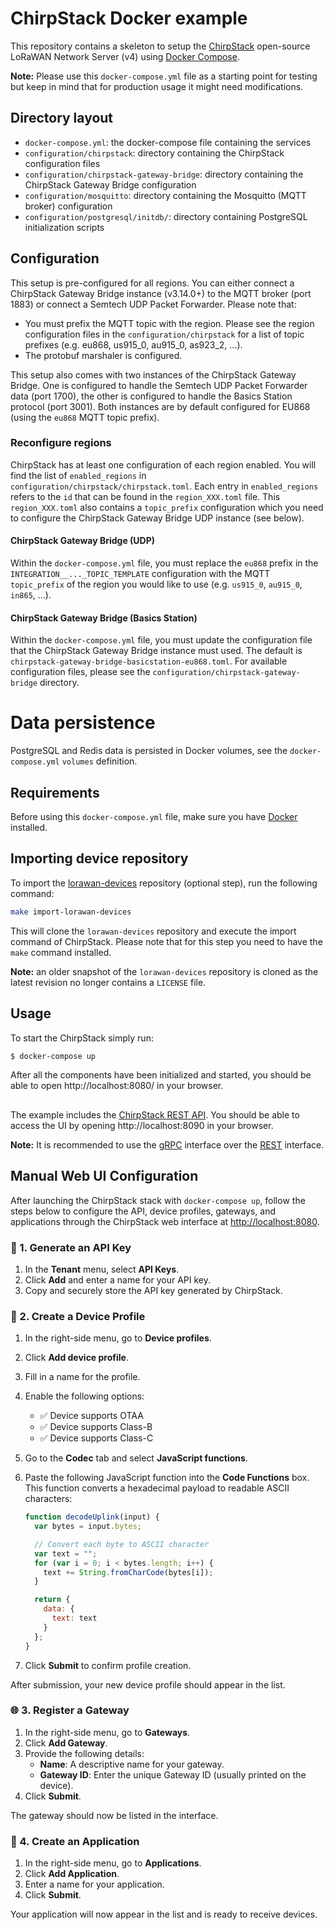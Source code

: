 # ChirpStack Docker example

This repository contains a skeleton to setup the [ChirpStack](https://www.chirpstack.io)
open-source LoRaWAN Network Server (v4) using [Docker Compose](https://docs.docker.com/compose/).

**Note:** Please use this `docker-compose.yml` file as a starting point for testing
but keep in mind that for production usage it might need modifications. 

## Directory layout

* `docker-compose.yml`: the docker-compose file containing the services
* `configuration/chirpstack`: directory containing the ChirpStack configuration files
* `configuration/chirpstack-gateway-bridge`: directory containing the ChirpStack Gateway Bridge configuration
* `configuration/mosquitto`: directory containing the Mosquitto (MQTT broker) configuration
* `configuration/postgresql/initdb/`: directory containing PostgreSQL initialization scripts

## Configuration

This setup is pre-configured for all regions. You can either connect a ChirpStack Gateway Bridge
instance (v3.14.0+) to the MQTT broker (port 1883) or connect a Semtech UDP Packet Forwarder.
Please note that:

* You must prefix the MQTT topic with the region.
  Please see the region configuration files in the `configuration/chirpstack` for a list
  of topic prefixes (e.g. eu868, us915_0, au915_0, as923_2, ...).
* The protobuf marshaler is configured.

This setup also comes with two instances of the ChirpStack Gateway Bridge. One
is configured to handle the Semtech UDP Packet Forwarder data (port 1700), the
other is configured to handle the Basics Station protocol (port 3001). Both
instances are by default configured for EU868 (using the `eu868` MQTT topic
prefix).

### Reconfigure regions

ChirpStack has at least one configuration of each region enabled. You will find
the list of `enabled_regions` in `configuration/chirpstack/chirpstack.toml`.
Each entry in `enabled_regions` refers to the `id` that can be found in the
`region_XXX.toml` file. This `region_XXX.toml` also contains a `topic_prefix`
configuration which you need to configure the ChirpStack Gateway Bridge
UDP instance (see below).

#### ChirpStack Gateway Bridge (UDP)

Within the `docker-compose.yml` file, you must replace the `eu868` prefix in the
`INTEGRATION__..._TOPIC_TEMPLATE` configuration with the MQTT `topic_prefix` of
the region you would like to use (e.g. `us915_0`, `au915_0`, `in865`, ...).

#### ChirpStack Gateway Bridge (Basics Station)

Within the `docker-compose.yml` file, you must update the configuration file
that the ChirpStack Gateway Bridge instance must used. The default is
`chirpstack-gateway-bridge-basicstation-eu868.toml`. For available
configuration files, please see the `configuration/chirpstack-gateway-bridge`
directory.

# Data persistence

PostgreSQL and Redis data is persisted in Docker volumes, see the `docker-compose.yml`
`volumes` definition.

## Requirements

Before using this `docker-compose.yml` file, make sure you have [Docker](https://www.docker.com/community-edition)
installed.

## Importing device repository

To import the [lorawan-devices](https://github.com/TheThingsNetwork/lorawan-devices)
repository (optional step), run the following command:

```bash
make import-lorawan-devices
```

This will clone the `lorawan-devices` repository and execute the import command of ChirpStack.
Please note that for this step you need to have the `make` command installed.

**Note:** an older snapshot of the `lorawan-devices` repository is cloned as the
latest revision no longer contains a `LICENSE` file.

## Usage

To start the ChirpStack simply run:

```bash
$ docker-compose up
```

After all the components have been initialized and started, you should be able
to open http://localhost:8080/ in your browser.

##

The example includes the [ChirpStack REST API](https://github.com/chirpstack/chirpstack-rest-api).
You should be able to access the UI by opening http://localhost:8090 in your browser.

**Note:** It is recommended to use the [gRPC](https://www.chirpstack.io/docs/chirpstack/api/grpc.html)
interface over the [REST](https://www.chirpstack.io/docs/chirpstack/api/rest.html) interface.

## Manual Web UI Configuration

After launching the ChirpStack stack with `docker-compose up`, follow the steps below to configure the API, device profiles, gateways, and applications through the ChirpStack web interface at [http://localhost:8080](http://localhost:8080).


### 🔑 1. Generate an API Key

1. In the **Tenant** menu, select **API Keys**.
2. Click **Add** and enter a name for your API key.
3. Copy and securely store the API key generated by ChirpStack.


### 📡 2. Create a Device Profile

1. In the right-side menu, go to **Device profiles**.
2. Click **Add device profile**.
3. Fill in a name for the profile.
4. Enable the following options:
   - ✅ Device supports OTAA
   - ✅ Device supports Class-B
   - ✅ Device supports Class-C
5. Go to the **Codec** tab and select **JavaScript functions**.
6. Paste the following JavaScript function into the **Code Functions** box. This function converts a hexadecimal payload to readable ASCII characters:

    ```javascript
    function decodeUplink(input) {
      var bytes = input.bytes;

      // Convert each byte to ASCII character
      var text = "";
      for (var i = 0; i < bytes.length; i++) {
        text += String.fromCharCode(bytes[i]);
      }

      return {
        data: {
          text: text
        }
      };
    }
    ```

7. Click **Submit** to confirm profile creation.

After submission, your new device profile should appear in the list.


### 🌐 3. Register a Gateway

1. In the right-side menu, go to **Gateways**.
2. Click **Add Gateway**.
3. Provide the following details:
   - **Name**: A descriptive name for your gateway.
   - **Gateway ID**: Enter the unique Gateway ID (usually printed on the device).
4. Click **Submit**.

The gateway should now be listed in the interface.


### 📱 4. Create an Application

1. In the right-side menu, go to **Applications**.
2. Click **Add Application**.
3. Enter a name for your application.
4. Click **Submit**.

Your application will now appear in the list and is ready to receive devices.

